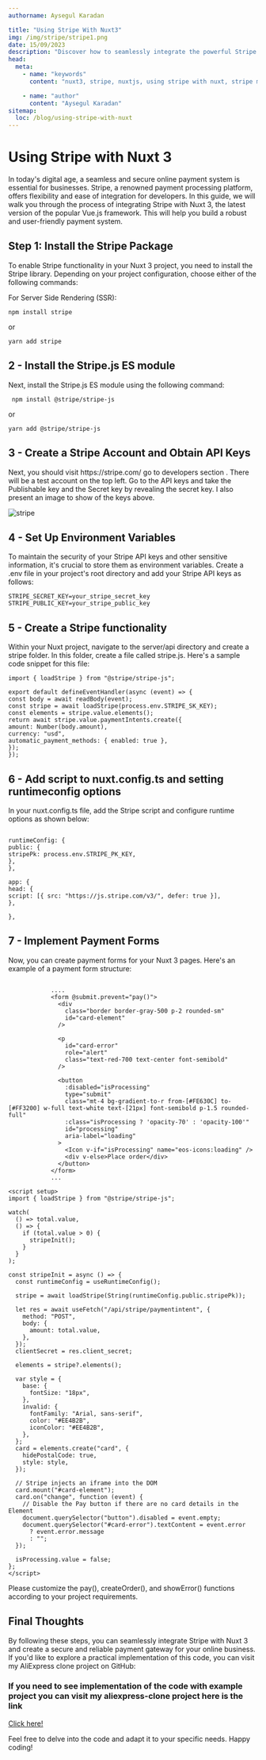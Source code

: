 ```yaml
---
authorname: Aysegul Karadan

title: "Using Stripe With Nuxt3"
img: /img/stripe/stripe1.png
date: 15/09/2023
description: "Discover how to seamlessly integrate the powerful Stripe payment processing platform with Nuxt 3, the latest iteration of the popular Vue.js framework. "
head:
  meta:
    - name: "keywords"
      content: "nuxt3, stripe, nuxtjs, using stripe with nuxt, stripe module nuxt3, nuxt stripe usage, implemeting stripe for nuxt3"

    - name: "author"
      content: "Aysegul Karadan"
sitemap:
  loc: /blog/using-stripe-with-nuxt
---
```


# Using Stripe with Nuxt 3

In today's digital age, a seamless and secure online payment system is essential for businesses. Stripe, a renowned payment processing platform, offers flexibility and ease of integration for developers. In this guide, we will walk you through the process of integrating Stripe with Nuxt 3, the latest version of the popular Vue.js framework. This will help you build a robust and user-friendly payment system.

<h2>Step 1: Install the Stripe Package</h2>

To enable Stripe functionality in your Nuxt 3 project, you need to install the Stripe library. Depending on your project configuration, choose either of the following commands:

For Server Side Rendering (SSR):

```
npm install stripe
```

or

```
yarn add stripe
```

<h2> 2 - Install the Stripe.js ES module</h2>

Next, install the Stripe.js ES module using the following command:

```
 npm install @stripe/stripe-js
```

or

```
yarn add @stripe/stripe-js
```

<h2> 3 - Create a Stripe Account and Obtain API Keys</h2>
Next, you should visit https://stripe.com/ go to developers section . There will be a test account on the top left. Go to the API keys and take the Publishable key and the Secret key by revealing the secret key. I also present an image to show of the keys above.

![stripe](/img/stripe/stripe.png)

<h2> 4 - Set Up Environment Variables </h2>
To maintain the security of your Stripe API keys and other sensitive information, it's crucial to store them as environment variables. Create a .env file in your project's root directory and add your Stripe API keys as follows:
<br>

```
STRIPE_SECRET_KEY=your_stripe_secret_key
STRIPE_PUBLIC_KEY=your_stripe_public_key
```

<h2> 5 - Create a Stripe functionality </h2>
Within your Nuxt project, navigate to the server/api directory and create a stripe folder. In this folder, create a file called stripe.js. Here's a sample code snippet for this file:
<br>

```
import { loadStripe } from "@stripe/stripe-js";

export default defineEventHandler(async (event) => {
const body = await readBody(event);
const stripe = await loadStripe(process.env.STRIPE_SK_KEY);
const elements = stripe.value.elements();
return await stripe.value.paymentIntents.create({
amount: Number(body.amount),
currency: "usd",
automatic_payment_methods: { enabled: true },
});
});

```

<h2> 6 - Add script to nuxt.config.ts and setting runtimeconfig options </h2>

In your nuxt.config.ts file, add the Stripe script and configure runtime options as shown below:

```

runtimeConfig: {
public: {
stripePk: process.env.STRIPE_PK_KEY,
},
},

app: {
head: {
script: [{ src: "https://js.stripe.com/v3/", defer: true }],
},

},

```

<h2> 7 - Implement Payment Forms </h2>
Now, you can create payment forms for your Nuxt 3 pages. Here's an example of a payment form structure: <br>

```

            ....
            <form @submit.prevent="pay()">
              <div
                class="border border-gray-500 p-2 rounded-sm"
                id="card-element"
              />

              <p
                id="card-error"
                role="alert"
                class="text-red-700 text-center font-semibold"
              />

              <button
                :disabled="isProcessing"
                type="submit"
                class="mt-4 bg-gradient-to-r from-[#FE630C] to-[#FF3200] w-full text-white text-[21px] font-semibold p-1.5 rounded-full"
                :class="isProcessing ? 'opacity-70' : 'opacity-100'"
                id="processing"
                aria-label="loading"
              >
                <Icon v-if="isProcessing" name="eos-icons:loading" />
                <div v-else>Place order</div>
              </button>
            </form>
            ...

<script setup>
import { loadStripe } from "@stripe/stripe-js";

watch(
  () => total.value,
  () => {
    if (total.value > 0) {
      stripeInit();
    }
  }
);

const stripeInit = async () => {
  const runtimeConfig = useRuntimeConfig();

  stripe = await loadStripe(String(runtimeConfig.public.stripePk));

  let res = await useFetch("/api/stripe/paymentintent", {
    method: "POST",
    body: {
      amount: total.value,
    },
  });
  clientSecret = res.client_secret;

  elements = stripe?.elements();

  var style = {
    base: {
      fontSize: "18px",
    },
    invalid: {
      fontFamily: "Arial, sans-serif",
      color: "#EE4B2B",
      iconColor: "#EE4B2B",
    },
  };
  card = elements.create("card", {
    hidePostalCode: true,
    style: style,
  });

  // Stripe injects an iframe into the DOM
  card.mount("#card-element");
  card.on("change", function (event) {
    // Disable the Pay button if there are no card details in the Element
    document.querySelector("button").disabled = event.empty;
    document.querySelector("#card-error").textContent = event.error
      ? event.error.message
      : "";
  });

  isProcessing.value = false;
};
</script>

```

Please customize the pay(), createOrder(), and showError() functions according to your project requirements.

<h2>Final Thoughts </h2>
By following these steps, you can seamlessly integrate Stripe with Nuxt 3 and create a secure and reliable payment gateway for your online business. If you'd like to explore a practical implementation of this code, you can visit my AliExpress clone project on GitHub:
<br>

<h3>If you need to see implementation of the code with example project you can visit my aliexpress-clone project here is the link  </h3>

[Click here!](https://github.com/karadanay7/aliexpress-clone)

Feel free to delve into the code and adapt it to your specific needs. Happy coding!
